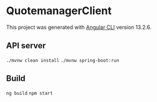 # QuotemanagerClient

This project was generated with [Angular CLI](https://github.com/angular/angular-cli) version 13.2.6.

## API server

`./mvnw clean install`
`./mvnw spring-boot:run`

## Build

`ng build`
`npm start`
